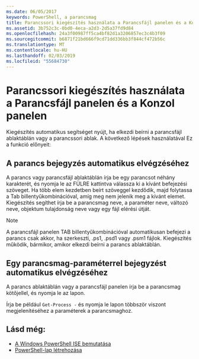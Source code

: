 ```yaml
---
ms.date: 06/05/2017
keywords: PowerShell, a parancsmag
title: Parancssori kiegészítés használata a Parancsfájl panelen és a Konzol panelen
ms.assetid: 3b752c3c-0bd0-4eca-a2d3-2d5a37fd9d84
ms.openlocfilehash: 24a3f00987ff5ca4bf82d1a3206857ec3c4b3f09
ms.sourcegitcommit: b6871f21bd666f9cd71dd336bb3f844cf472b56c
ms.translationtype: MT
ms.contentlocale: hu-HU
ms.lasthandoff: 02/03/2019
ms.locfileid: "55684730"
---
```

# <a name="how-to-use-tab-completion-in-the-script-pane-and-console-pane"></a>Parancssori kiegészítés használata a Parancsfájl panelen és a Konzol panelen

Kiegészítés automatikus segítséget nyújt, ha elkezdi beírni a parancsfájl ablaktáblán vagy a parancssori ablak. A következő lépések használatával Ez a funkció előnyeit:

## <a name="to-automatically-complete-a-command-entry"></a>A parancs bejegyzés automatikus elvégzéséhez

A parancs vagy parancsfájl ablaktáblán írja be egy parancsot néhány karakterét, és nyomja le az FÜLRE kattintva válassza ki a kívánt befejezési szöveget. Ha több elem kezdetben beírt szöveggel kezdődik, majd folytassa a Tab billentyűkombinációval, amíg meg nem jelenik meg a kívánt elemet. Kiegészítés segíthet írja be a parancsmag neve, a paraméter neve, változó neve, objektum tulajdonság neve vagy egy fájl elérési útját.

> [!NOTE]
> A parancsfájl panelen TAB billentyűkombinációval automatikusan befejezi a parancs csak akkor, ha szerkeszti, .ps1, .psd1 vagy .psm1 fájlok. Kiegészítés működik, bármikor, amikor elkezdi beírni a parancs ablaktáblán.

## <a name="to-automatically-complete-a-cmdlet-parameter-entry"></a>Egy parancsmag-paraméterrel bejegyzést automatikus elvégzéséhez

A parancs ablaktáblán vagy a parancsfájl panelen írja be a parancsmag kötőjellel, és nyomja le az lapon.

Írja be például `Get-Process -` és nyomja le lapon többször viszont megjelenítéséhez a paraméterek a parancsmaghoz.

## <a name="see-also"></a>Lásd még:

- [A Windows PowerShell ISE bemutatása](Introducing-the-Windows-PowerShell-ISE.md)
- [PowerShell-lap létrehozása](How-to-Create-a-PowerShell-Tab-in-Windows-PowerShell-ISE.md)

